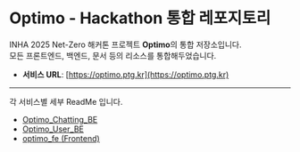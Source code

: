 # Optimo - Hackathon 통합 레포지토리

INHA 2025 Net-Zero 해커톤 프로젝트 **Optimo**의 통합 저장소입니다.  
모든 프론트엔드, 백엔드, 문서 등의 리소스를 통합해두었습니다.

- **서비스 URL**: [https://optimo.ptg.kr](https://optimo.ptg.kr)

---
각 서비스별 세부 ReadMe 입니다.
- [Optimo_Chatting_BE](./Optimo_Chatting_BE/README.md)
- [Optimo_User_BE](./Optimo_User_BE/README.md)
- [optimo_fe (Frontend)](./optimo_fe/README.md)
